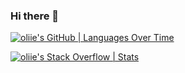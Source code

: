 ### Hi there 👋

[![oliie's GitHub | Languages Over Time](https://stats.quine.sh/oliie/languages-over-time?theme=dark)](https://quine.sh?utm_source=widgets&utm_campaign=oliie)

[![oliie's Stack Overflow | Stats](https://stats.quine.sh/oliie/stack-overflow?theme=dark)](https://quine.sh?utm_source=widgets&utm_campaign=oliie)

<!--
**oliie/oliie** is a ✨ _special_ ✨ repository because its `README.md` (this file) appears on your GitHub profile.

Here are some ideas to get you started:

- 🔭 I’m currently working on ...
- 🌱 I’m currently learning ...
- 👯 I’m looking to collaborate on ...
- 🤔 I’m looking for help with ...
- 💬 Ask me about ...
- 📫 How to reach me: ...
- 😄 Pronouns: ...
- ⚡ Fun fact: ...
-->
